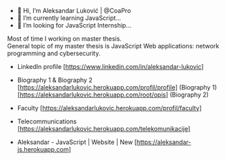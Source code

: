 - 👋 Hi, I’m Aleksandar Luković | @CoaPro
- 🌱 I’m currently learning JavaScript...
- 💞️ I’m looking for JavaScript Internship...

Most of time I working on master thesis. <br>
General topic of my master thesis is JavaScript Web applications: network programming and cybersecurity.


- LinkedIn profile [https://www.linkedin.com/in/aleksandar-lukovic] 

- Biography 1 & Biography 2 [https://aleksandarlukovic.herokuapp.com/profil/profile] (Biography 1) [https://aleksandarlukovic.herokuapp.com/root/opis] (Biography 2)

- Faculty [https://aleksandarlukovic.herokuapp.com/profil/faculty] 

- Telecommunications [https://aleksandarlukovic.herokuapp.com/telekomunikacije] 

- Aleksandar - JavaScript | Website | New [https://aleksandar-js.herokuapp.com]

